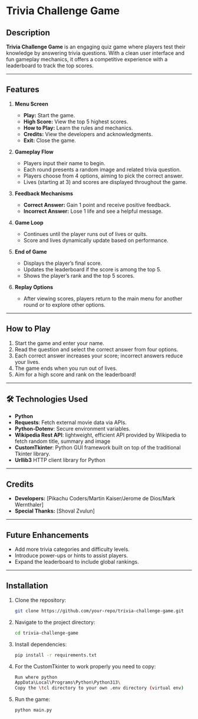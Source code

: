# Trivia Challenge Game  

## Description  
**Trivia Challenge Game** is an engaging quiz game where players test their knowledge by answering trivia questions. With a clean user interface and fun gameplay mechanics, it offers a competitive experience with a leaderboard to track the top scores.  

---

## Features  
1. **Menu Screen**  
   - **Play:** Start the game.  
   - **High Score:** View the top 5 highest scores.  
   - **How to Play:** Learn the rules and mechanics.  
   - **Credits:** View the developers and acknowledgments.  
   - **Exit:** Close the game.  

2. **Gameplay Flow**  
   - Players input their name to begin.  
   - Each round presents a random image and related trivia question.  
   - Players choose from 4 options, aiming to pick the correct answer.  
   - Lives (starting at 3) and scores are displayed throughout the game.  

3. **Feedback Mechanisms**  
   - **Correct Answer:** Gain 1 point and receive positive feedback.  
   - **Incorrect Answer:** Lose 1 life and see a helpful message.  

4. **Game Loop**  
   - Continues until the player runs out of lives or quits.  
   - Score and lives dynamically update based on performance.  

5. **End of Game**  
   - Displays the player’s final score.  
   - Updates the leaderboard if the score is among the top 5.  
   - Shows the player’s rank and the top 5 scores.  

6. **Replay Options**  
   - After viewing scores, players return to the main menu for another round or to explore other options.

---

## How to Play  
1. Start the game and enter your name.  
2. Read the question and select the correct answer from four options.  
3. Each correct answer increases your score; incorrect answers reduce your lives.  
4. The game ends when you run out of lives.  
5. Aim for a high score and rank on the leaderboard!  

---

## 🛠️ Technologies Used  
- **Python**  
- **Requests**: Fetch external movie data via APIs.  
- **Python-Dotenv**: Secure environment variables.  
- **Wikipedia Rest API**:  lightweight, efficient API provided by Wikipedia to fetch random title, summary and image 
- **CustomTkinter**: Python GUI framework built on top of the traditional Tkinter library.
- **Urllib3**  HTTP client library for Python

---

## Credits  
- **Developers:** [Pikachu Coders/Martin Kaiser/Jerome de Dios/Mark Wernthaler]
- **Special Thanks:** [Shoval Zvulun]  

---

## Future Enhancements  
- Add more trivia categories and difficulty levels.  
- Introduce power-ups or hints to assist players.  
- Expand the leaderboard to include global rankings.  

---

## Installation  
1. Clone the repository:  
   ```bash
   git clone https://github.com/your-repo/trivia-challenge-game.git

2. Navigate to the project directory:  
   ```bash
   cd trivia-challenge-game

3. Install dependencies:  
   ```bash  
   pip install -r requirements.txt 

4. For the CustomTkinter to work properly you need to copy:  
   ```bash  
   Run where python
   AppData\Local\Programs\Python\Python313\
   Copy the \tcl directory to your own .env directory (virtual env)
   
5. Run the game: 
   ```bash
   python main.py
   


